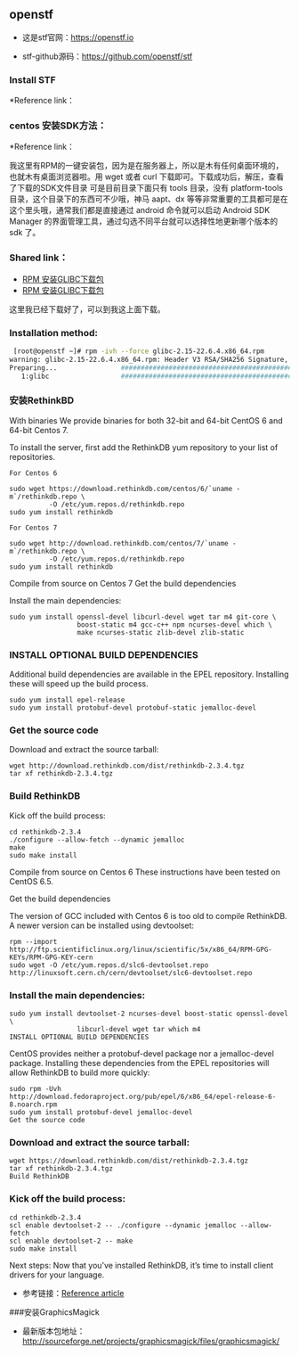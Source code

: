 
## openstf

* 这是stf官网：https://openstf.io

* stf-github源码：https://github.com/openstf/stf


### Install STF

*Reference link：


### centos 安装SDK方法：

*Reference link：


我这里有RPM的一键安装包，因为是在服务器上，所以是木有任何桌面环境的，也就木有桌面浏览器啦。用 wget 或者 curl 下载即可。下载成功后，解压，查看了下载的SDK文件目录 可是目前目录下面只有 tools 目录，没有 platform-tools 目录，这个目录下的东西可不少哦，神马 aapt、dx 等等非常重要的工具都可是在这个里头哦，通常我们都是直接通过 android 命令就可以启动 Android SDK Manager 的界面管理工具，通过勾选不同平台就可以选择性地更新哪个版本的 sdk 了。


### Shared link：

* [RPM 安装GLIBC下载包](https://rpmfind.net/linux/rpm2html/search.php?query=glibc)
* [RPM 安装GLIBC下载包](http://www.filewatcher.com/m/glibc-2.14.1-6.x86_64.rpm.3504537-0.html)

这里我已经下载好了，可以到我这上面下载。

### Installation method:

``` bash
 [root@openstf ~]# rpm -ivh --force glibc-2.15-22.6.4.x86_64.rpm
warning: glibc-2.15-22.6.4.x86_64.rpm: Header V3 RSA/SHA256 Signature, key ID 3dbdc284: NOKEY
Preparing...                ########################################### [100%]
   1:glibc                  ########################################### [100
   ```
   
   
### 安装RethinkBD
With binaries
We provide binaries for both 32-bit and 64-bit CentOS 6 and 64-bit Centos 7.

To install the server, first add the RethinkDB yum repository to your list of repositories.

`For Centos 6`
```
sudo wget https://download.rethinkdb.com/centos/6/`uname -m`/rethinkdb.repo \
          -O /etc/yum.repos.d/rethinkdb.repo
sudo yum install rethinkdb
```

`For Centos 7`
```
sudo wget http://download.rethinkdb.com/centos/7/`uname -m`/rethinkdb.repo \
          -O /etc/yum.repos.d/rethinkdb.repo
sudo yum install rethinkdb
```
Compile from source on Centos 7
Get the build dependencies

Install the main dependencies:
```
sudo yum install openssl-devel libcurl-devel wget tar m4 git-core \
                 boost-static m4 gcc-c++ npm ncurses-devel which \
                 make ncurses-static zlib-devel zlib-static
```
### INSTALL OPTIONAL BUILD DEPENDENCIES

Additional build dependencies are available in the EPEL repository. Installing these will speed up the build process.
```
sudo yum install epel-release
sudo yum install protobuf-devel protobuf-static jemalloc-devel
```
### Get the source code

Download and extract the source tarball:
```
wget http://download.rethinkdb.com/dist/rethinkdb-2.3.4.tgz
tar xf rethinkdb-2.3.4.tgz
```
### Build RethinkDB

Kick off the build process:
```
cd rethinkdb-2.3.4
./configure --allow-fetch --dynamic jemalloc
make
sudo make install
```
Compile from source on Centos 6
These instructions have been tested on CentOS 6.5.

Get the build dependencies

The version of GCC included with Centos 6 is too old to compile RethinkDB. A newer version can be installed using devtoolset:
```
rpm --import http://ftp.scientificlinux.org/linux/scientific/5x/x86_64/RPM-GPG-KEYs/RPM-GPG-KEY-cern
sudo wget -O /etc/yum.repos.d/slc6-devtoolset.repo http://linuxsoft.cern.ch/cern/devtoolset/slc6-devtoolset.repo
```
### Install the main dependencies:
```
sudo yum install devtoolset-2 ncurses-devel boost-static openssl-devel \
                 libcurl-devel wget tar which m4
INSTALL OPTIONAL BUILD DEPENDENCIES
```
CentOS provides neither a protobuf-devel package nor a jemalloc-devel package. Installing these dependencies from the EPEL repositories will allow RethinkDB to build more quickly:
```
sudo rpm -Uvh http://download.fedoraproject.org/pub/epel/6/x86_64/epel-release-6-8.noarch.rpm
sudo yum install protobuf-devel jemalloc-devel
Get the source code
```
### Download and extract the source tarball:

```
wget https://download.rethinkdb.com/dist/rethinkdb-2.3.4.tgz
tar xf rethinkdb-2.3.4.tgz
Build RethinkDB
```
### Kick off the build process:

``` 
cd rethinkdb-2.3.4
scl enable devtoolset-2 -- ./configure --dynamic jemalloc --allow-fetch
scl enable devtoolset-2 -- make
sudo make install
```
Next steps: Now that you’ve installed RethinkDB, it’s time to install client drivers for your language.

* 参考链接：[Reference article](https://www.rethinkdb.com/docs/install/centos/)


###安装GraphicsMagick
* 最新版本包地址：http://sourceforge.net/projects/graphicsmagick/files/graphicsmagick/


